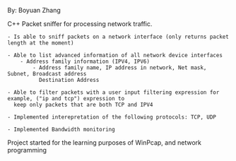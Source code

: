 By: Boyuan Zhang

C++ Packet sniffer for processing network traffic.

	- Is able to sniff packets on a network interface (only returns packet length at the moment)
	
	- Able to list advanced information of all network device interfaces
		- Address family information (IPV4, IPV6)
			- Address family name, IP address in network, Net mask, Subnet, Broadcast address
			  Destination Address
	
	- Able to filter packets with a user input filtering expression for example, ("ip and tcp") expression to
	  keep only packets that are both TCP and IPV4
	  
	- Implemented interepretation of the following protocols: TCP, UDP
	
	- Implemented Bandwidth monitoring

Project started for the learning purposes of WinPcap, and network programming

